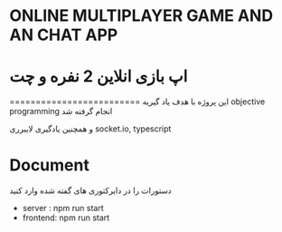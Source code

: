 # ONLINE MULTIPLAYER GAME AND AN CHAT APP

# اپ بازی انلاین 2 نفره و چت

=========================
این پروژه با هدف یاد گیریه
objective programming
انجام گرفته شد

و همچنین یادگیری لایبرری
socket.io, typescript

# Document

دستورات را در دایرکتوری های گفته شده وارد کنید

- server : npm run start
- frontend: npm run start
